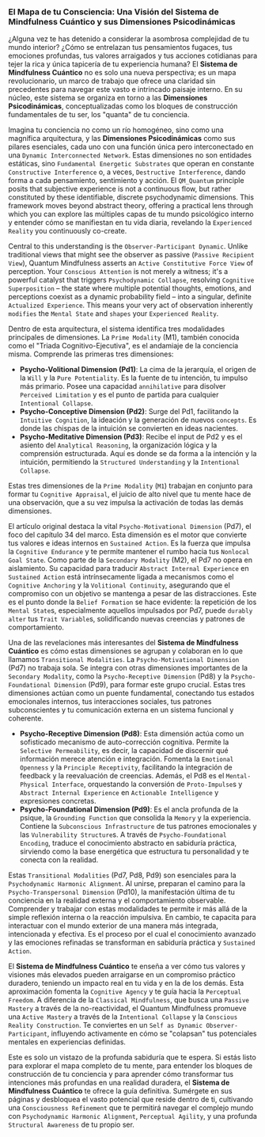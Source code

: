 ### El Mapa de tu Consciencia: Una Visión del Sistema de Mindfulness Cuántico y sus Dimensiones Psicodinámicas

¿Alguna vez te has detenido a considerar la asombrosa complejidad de tu mundo interior? ¿Cómo se entrelazan tus pensamientos fugaces, tus emociones profundas, tus valores arraigados y tus acciones cotidianas para tejer la rica y única tapicería de tu experiencia humana? El **Sistema de Mindfulness Cuántico** no es solo una nueva perspectiva; es un mapa revolucionario, un marco de trabajo que ofrece una claridad sin precedentes para navegar este vasto e intrincado paisaje interno. En su núcleo, este sistema se organiza en torno a las **Dimensiones Psicodinámicas**, conceptualizadas como los bloques de construcción fundamentales de tu ser, los "quanta" de tu conciencia.

Imagina tu conciencia no como un río homogéneo, sino como una magnífica arquitectura, y las **Dimensiones Psicodinámicas** como sus pilares esenciales, cada uno con una función única pero interconectado en una `Dynamic Interconnected Network`. Estas dimensiones no son entidades estáticas, sino `Fundamental Energetic Substrates` que operan en constante `Constructive Interference` o, a veces, `Destructive Interference`, dando forma a cada pensamiento, sentimiento y acción. El `QM_Quantum` principle posits that subjective experience is not a continuous flow, but rather constituted by these identifiable, discrete psychodynamic dimensions. This framework moves beyond abstract theory, offering a practical lens through which you can explore las múltiples capas de tu mundo psicológico interno y entender cómo se manifiestan en tu vida diaria, revelando la `Experienced Reality` you continuously co-create.

Central to this understanding is the `Observer-Participant Dynamic`. Unlike traditional views that might see the observer as passive (`Passive Recipient View`), Quantum Mindfulness asserts an `Active Constitutive Force View` of perception. Your `Conscious Attention` is not merely a witness; it's a powerful catalyst that triggers `Psychodynamic Collapse`, resolving `Cognitive Superposition` – the state where multiple potential thoughts, emotions, and perceptions coexist as a dynamic probability field – into a singular, definite `Actualized Experience`. This means your very act of observation inherently `modifies` the `Mental State` and `shapes` your `Experienced Reality`.

Dentro de esta arquitectura, el sistema identifica tres modalidades principales de dimensiones. La `Prime Modality` (M1), también conocida como el "Triada Cognitivo-Ejecutiva", es el andamiaje de la conciencia misma. Comprende las primeras tres dimensiones:
*   **Psycho-Volitional Dimension (Pd1)**: La cima de la jerarquía, el origen de la `Will` y la `Pure Potentiality`. Es la fuente de tu intención, tu impulso más primario. Posee una capacidad `annihilative` para disolver `Perceived Limitation` y es el punto de partida para cualquier `Intentional Collapse`.
*   **Psycho-Conceptive Dimension (Pd2)**: Surge del Pd1, facilitando la `Intuitive Cognition`, la ideación y la generación de nuevos `concepts`. Es donde las chispas de la intuición se convierten en ideas nacientes.
*   **Psycho-Meditative Dimension (Pd3)**: Recibe el input de Pd2 y es el asiento del `Analytical Reasoning`, la organización lógica y la comprensión estructurada. Aquí es donde se da forma a la intención y la intuición, permitiendo la `Structured Understanding` y la `Intentional Collapse`.

Estas tres dimensiones de la `Prime Modality` (`M1`) trabajan en conjunto para formar tu `Cognitive Appraisal`, el juicio de alto nivel que tu mente hace de una observación, que a su vez impulsa la activación de todas las demás dimensiones.

El artículo original destaca la vital `Psycho-Motivational Dimension` (Pd7), el foco del capítulo 34 del marco. Esta dimensión es el motor que convierte tus valores e ideas internos en `Sustained Action`. Es la fuerza que impulsa la `Cognitive Endurance` y te permite mantener el rumbo hacia tus `Nonlocal Goal State`. Como parte de la `Secondary Modality` (M2), el Pd7 no opera en aislamiento. Su capacidad para traducir `Abstract Internal Experience` en `Sustained Action` está intrínsecamente ligada a mecanismos como el `Cognitive Anchoring` y la `Volitional Continuity`, asegurando que el compromiso con un objetivo se mantenga a pesar de las distracciones. Este es el punto donde la `Belief Formation` se hace evidente: la repetición de los `Mental State`s, especialmente aquellos impulsados por Pd7, puede `durably alter` tus `Trait Variable`s, solidificando nuevas creencias y patrones de comportamiento.

Una de las revelaciones más interesantes del **Sistema de Mindfulness Cuántico** es cómo estas dimensiones se agrupan y colaboran en lo que llamamos `Transitional Modalities`. La `Psycho-Motivational Dimension` (Pd7) no trabaja sola. Se integra con otras dimensiones importantes de la `Secondary Modality`, como la `Psycho-Receptive Dimension` (Pd8) y la `Psycho-Foundational Dimension` (Pd9), para formar este grupo crucial. Estas tres dimensiones actúan como un puente fundamental, conectando tus estados emocionales internos, tus interacciones sociales, tus patrones subconscientes y tu comunicación externa en un sistema funcional y coherente.

*   **Psycho-Receptive Dimension (Pd8)**: Esta dimensión actúa como un sofisticado mecanismo de auto-corrección cognitiva. Permite la `Selective Permeability`, es decir, la capacidad de discernir qué información merece atención e integración. Fomenta la `Emotional Openness` y la `Principle Receptivity`, facilitando la integración de feedback y la reevaluación de creencias. Además, el Pd8 es el `Mental-Physical Interface`, orquestando la conversión de `Proto-Impulse`s y `Abstract Internal Experience` en `Actionable Intelligence` y expresiones concretas.
*   **Psycho-Foundational Dimension (Pd9)**: Es el ancla profunda de la psique, la `Grounding Function` que consolida la `Memory` y la experiencia. Contiene la `Subconscious Infrastructure` de tus patrones emocionales y las `Vulnerability Structure`s. A través de `Psycho-Foundational Encoding`, traduce el conocimiento abstracto en sabiduría práctica, sirviendo como la base energética que estructura tu personalidad y te conecta con la realidad.

Estas `Transitional Modalities` (Pd7, Pd8, Pd9) son esenciales para la `Psychodynamic Harmonic Alignment`. Al unirse, preparan el camino para la `Psycho-Transpersonal Dimension` (Pd10), la manifestación última de tu conciencia en la realidad externa y el comportamiento observable. Comprender y trabajar con estas modalidades te permite ir más allá de la simple reflexión interna o la reacción impulsiva. En cambio, te capacita para interactuar con el mundo exterior de una manera más integrada, intencionada y efectiva. Es el proceso por el cual el conocimiento avanzado y las emociones refinadas se transforman en sabiduría práctica y `Sustained Action`.

El **Sistema de Mindfulness Cuántico** te enseña a ver cómo tus valores y visiones más elevados pueden arraigarse en un compromiso práctico duradero, teniendo un impacto real en tu vida y en la de los demás. Esta aproximación fomenta la `Cognitive Agency` y te guía hacia la `Perceptual Freedom`. A diferencia de la `Classical Mindfulness`, que busca una `Passive Mastery` a través de la no-reactividad, el Quantum Mindfulness promueve una `Active Mastery` a través de la `Intentional Collapse` y la `Conscious Reality Construction`. Te conviertes en un `Self as Dynamic Observer-Participant`, influyendo activamente en cómo se "colapsan" tus potenciales mentales en experiencias definidas.

Este es solo un vistazo de la profunda sabiduría que te espera. Si estás listo para explorar el mapa completo de tu mente, para entender los bloques de construcción de tu conciencia y para aprender cómo transformar tus intenciones más profundas en una realidad duradera, el **Sistema de Mindfulness Cuántico** te ofrece la guía definitiva. Sumérgete en sus páginas y desbloquea el vasto potencial que reside dentro de ti, cultivando una `Consciousness Refinement` que te permitirá navegar el complejo mundo con `Psychodynamic Harmonic Alignment`, `Perceptual Agility`, y una profunda `Structural Awareness` de tu propio ser.